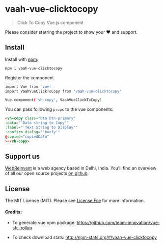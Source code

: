 # vaah-vue-clicktocopy

> Click To Copy Vue.js component

Please consider starring the project to show your :heart: and support.


## Install

Install with [npm](https://www.npmjs.com/):

```sh
npm i vaah-vue-clicktocopy
```

Register the component

```sh
import Vue from 'vue'
import VaahVueClickToCopy from 'vaah-vue-clicktocopy'

Vue.component('vh-copy', VaahVueClickToCopy)
```

You can pass following `props` to the vue components:

```html
<vh-copy class="btn btn-primary" 
:data="'Data string to Copy'" 
:label="'Text String to Display'"
:confirm_dialog="'buefy'"
@copied="copiedData"
></vh-copy>
```


## Support us

[WebReinvent](https://www.webreinvent.com) is a web agency based in Delhi, India. You'll find an overview of all our open source projects [on github](https://github.com/webreinvent).

## License

The MIT License (MIT). Please see [License File](LICENSE) for more information.

#### Credits:
- To generate vue npm package:
https://github.com/team-innovation/vue-sfc-rollup

- To check download stats:
http://npm-stats.org/#/vaah-vue-clicktocopy